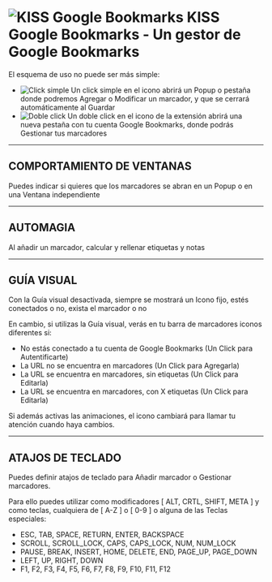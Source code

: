# ![KISS Google Bookmarks][1] KISS Google Bookmarks - Un gestor de Google Bookmarks

El esquema de uso no puede ser más simple:

- ![Click simple][2] Un click simple en el icono abrirá un Popup o pestaña donde podremos Agregar o Modificar un marcador, y que se cerrará automáticamente al Guardar
- ![Doble click][3] Un doble click en el icono de la extensión abrirá una nueva pestaña con tu cuenta Google Bookmarks, donde podrás Gestionar tus marcadores

***
## COMPORTAMIENTO DE VENTANAS

Puedes indicar si quieres que los marcadores se abran en un Popup o en una Ventana independiente

***
## AUTOMAGIA

Al añadir un marcador, calcular y rellenar etiquetas y notas

***
## GUÍA VISUAL

Con la Guía visual desactivada, siempre se mostrará un Icono fijo, estés conectados o no, exista el marcador o no

En cambio, si utilizas la Guía visual, verás en tu barra de marcadores iconos diferentes si:

- No estás conectado a tu cuenta de Google Bookmarks (Un Click para Autentificarte)
- La URL no se encuentra en marcadores (Un Click para Agregarla)
- La URL se encuentra en marcadores, sin etiquetas (Un Click para Editarla)
- La URL se encuentra en marcadores, con X etiquetas (Un Click para Editarla)

Si además activas las animaciones, el icono cambiará para llamar tu atención cuando haya cambios.

***
## ATAJOS DE TECLADO

Puedes definir atajos de teclado para Añadir marcador o Gestionar marcadores. 

Para ello puedes utilizar como modificadores [ ALT, CRTL, SHIFT, META ] 
y como teclas, cualquiera de [ A-Z ] o [ 0-9 ] o alguna de las Teclas especiales:

- ESC, TAB, SPACE, RETURN, ENTER, BACKSPACE
- SCROLL, SCROLL_LOCK, CAPS, CAPS_LOCK, NUM, NUM_LOCK
- PAUSE, BREAK, INSERT, HOME, DELETE, END, PAGE_UP, PAGE_DOWN
- LEFT, UP, RIGHT, DOWN
- F1, F2, F3, F4, F5, F6, F7, F8, F9, F10, F11, F12

[1]: http://bitbucket.org/MarcosBL/kiss-bookmarks/downloads/icon_48.png
[2]: http://bitbucket.org/MarcosBL/kiss-bookmarks/downloads/guide_click.gif
[3]: http://bitbucket.org/MarcosBL/kiss-bookmarks/downloads/guide_dblclick.gif
